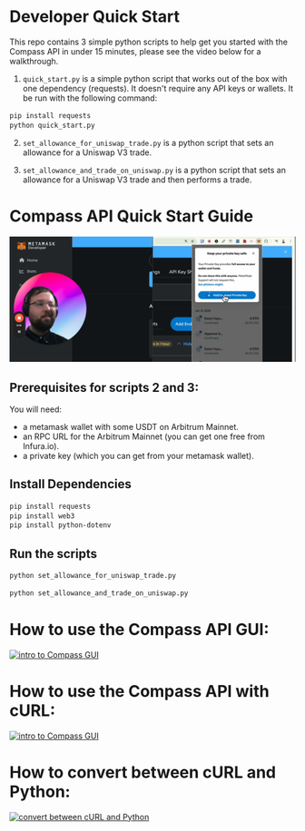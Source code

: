 # Developer Quick Start
This repo contains 3 simple python scripts to help get you started with the Compass API in under 15 minutes, please see the video below for a walkthrough.

1. `quick_start.py` is a simple python script that works out of the box with one dependency (requests). It doesn't require any API keys or wallets. It be run with the following command:

```bash
pip install requests
python quick_start.py
```

2. `set_allowance_for_uniswap_trade.py` is a python script that sets an allowance for a Uniswap V3 trade.


3. `set_allowance_and_trade_on_uniswap.py` is a python script that sets an allowance for a Uniswap V3 trade and then performs a trade.


# Compass API Quick Start Guide
[![Compass API Quick Start Guide](./thumbnails/thumbnail1_pk.png)](https://www.loom.com/embed/617aa0c12f0f4e988d32d84cd7f0c417?sid=01fcdf2e-62cf-476b-adb4-c320f30fdc2a)



## Prerequisites for scripts 2 and 3:

You will need:
- a metamask wallet with some USDT on Arbitrum Mainnet.
- an RPC URL for the Arbitrum Mainnet (you can get one free from Infura.io).
- a private key (which you can get from your metamask wallet).

## Install Dependencies

```bash
pip install requests
pip install web3
pip install python-dotenv
```

## Run the scripts

```bash
python set_allowance_for_uniswap_trade.py
```

```bash
python set_allowance_and_trade_on_uniswap.py
```


# How to use the Compass API GUI:

[![intro to Compass GUI](./thumbnails/thumbnail2_pk.png)](https://www.loom.com/share/8d7325672efb439c80059954b13b7c23)

# How to use the Compass API with cURL:

[![intro to Compass GUI](./thumbnails/thumbnail2_pk.png)](https://www.loom.com/share/33981afac34441c2ad8d489339b26e4e?sid=1fddd87c-845e-4ead-a536-e1584f15b069)

# How to convert between cURL and Python:

[![convert between cURL and Python](./thumbnails/thumbnail3_pk.png)](https://www.loom.com/share/33981afac34441c2ad8d489339b26e4e)



